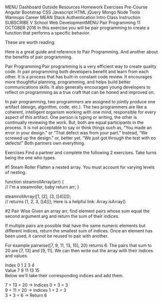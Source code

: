 MENU
Dashboard
Outside Resources
Homework
Exercises
Pre-Course
Angular
Bootstrap
CSS
Javascript
HTML
jQuery
Mongo
Node
Tools
Warmups
Career
MEAN Stack
Authentication
Intro
Class Instruction
SUBSCRIBE
V School Web DevelopmentMENU
Pair Programming
11 OCTOBER 2016
In this exercise you will be pair programming to create a function that performs a specific behavior.

These are worth reading:

Here is a great guide and reference to Pair Programming. 
And another about the benefits of pair programming.

Pair Programming
Pair programming is a very efficient way to create quality code. In pair programming both developers benefit and learn from each other. It is a process that has built-in constant code review. It encourages more thoughtful planning, programming, and helps build better communications skills. It also generally encourages young developers to reflect on programming as a true craft that can be honed and improved on.

In pair programming, two programmers are assigned to jointly produce one artifact (design, algorithm, code, etc.). The two programmers are like a coherent, intelligent organism working with one mind, responsible for every aspect of this artifact. One person is typing or writing, the other is continually reviewing the work. But, both are equal participants in the process. It is not acceptable to say or think things such as, “You made an error in your design.” or “That defect was from your part.” Instead, “We screwed up the design.” or, better yet, “We just got through the test with no defects!” Both partners own everything.

Exercises
Find a partner and complete the following 2 exercises. Take turns being the one who types.

#1 Steam Roller
Flatten a nested array. You must account for varying levels of nesting.

function steamrollArray(arr) {  
  // I'm a steamroller, baby
  return arr;
}

steamrollArray([1, [2], [3, [[4]]]]);  
// returns [1, 2, 3, [[4]]];
Here is a helpful link: Array.isArray()

#2 Pair Wise
Given an array arr, find element pairs whose sum equal the second argument arg and return the sum of their indices.

If multiple pairs are possible that have the same numeric elements but different indices, return the smallest sum of indices. Once an element has been used, it cannot be reused to pair with another.

For example pairwise([7, 9, 11, 13, 15], 20) returns 6. The pairs that sum to 20 are [7, 13] and [9, 11]. We can then write out the array with their indices and values.

Index    0   1   2   3   4  
Value    7   9   11  13  15  
Below we'll take their corresponding indices and add them.

7 + 13 = 20 → Indices 0 + 3 = 3  
9 + 11 = 20 → Indices 1 + 2 = 3  
3 + 3 = 6 → Return 6  
